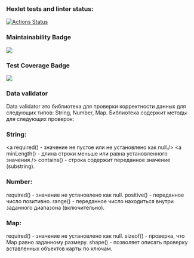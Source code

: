 ### Hexlet tests and linter status:
[![Actions Status](https://github.com/AAvchinnikova/java-project-78/actions/workflows/hexlet-check.yml/badge.svg)](https://github.com/AAvchinnikova/java-project-78/actions)

### Maintainability Badge
<a href="https://codeclimate.com/github/AAvchinnikova/java-project-78/maintainability"><img src="https://api.codeclimate.com/v1/badges/82fd6b1042698f8ee6a1/maintainability" /></a>

### Test Coverage Badge
<a href="https://codeclimate.com/github/AAvchinnikova/java-project-78/test_coverage"><img src="https://api.codeclimate.com/v1/badges/82fd6b1042698f8ee6a1/test_coverage" /></a>

### Data validator
Data validator это библиотека для проверки корректности данных для следующих типов: String, Number, Map.
Библиотека содержит методы для следующих проверок:

### String:
<a required()  -  значение не пустое или не установлено как null./></a>
<a minLength() - длина строки меньше или равна установленного значения./></a>
contains()  -  строка содержит переданное значение (substring).
### Number:
required() - значение не установлено как null.
positive() - переданное число позитивно.
range()    - переданное число находиться внутри заданного диапазона (включительно).
### Map:
required() - значение не установлено как null.
sizeof()   - проверка, что Map равно заданному размеру.
shape()    - позволяет описать проверку вставленных объектов карты по ключам.
